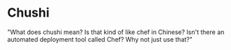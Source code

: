 # Chushi

"What does chushi mean? Is that kind of like chef in Chinese? Isn't there an automated deployment tool called Chef? Why not just use that?"